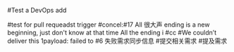 #Test a DevOps add

#test for pull requeadst trigger
#concel:#17 All 很大声 ending is a new beginning, just don't know at that time All the ending i
#cc
#We couldn’t deliver this 1payload: failed to 
#6 失败需求同步信息
#提交相关需求
#提及需求
